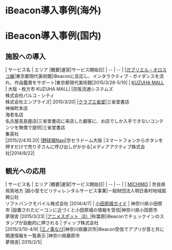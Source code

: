 # iBeacon導入事例(海外)

# iBeacon導入事例(国内)

## 施設への導入

| サービス名 | エリア |概要|運営|サービス開始日|
| -- | -- |
|[ガブリエル・オロスコ展](http://www.mot-art-museum.jp/exhibition/orozcoapplication.html)|東京都現代美術館|iBeaconに反応し、インタラクティブ・ガイダンスを流れ、作品鑑賞をサポート|東京都現代美術館|2015/3/28-5/10|
| [KUZUHA MALL](http://www.kuzuha-mall.com/sp/app/) | 大阪・枚方市 KUZUHA MALL| |京阪流通システムズ<br>株式会社パルコ・シティ<br>株式会社エンプライズ| 2015/3/20|
|[クラブ三省堂]()|三省堂書店<br>神保町本店<br>海老名店<br>名古屋高島屋店|三省堂書店に来店した顧客に、お店でしか入手できないコンテンツを無償で提供|三省堂書店<br>集英社<br>|2015/2/4.10.20|
|[野球場Navi](http://ballpark-navi.com/)|京セラドーム大阪 |スマートフォンからボタンを押すだけで売り子さんに呼び出しがかかる|メディアアクティブ株式会社|2014/8/22|


## 観光への応用

| サービス名 | エリア |概要|運営|サービス開始日|
| -- | -- |
| [MICHIMO](http://www.softbank.jp/corp/group/sbm/news/press/2015/20150407_01/) | 奈良県飛鳥地方 |超小型モビリティレンタルサービス事業|一般財団法人明日香村地域振興公社<br>ソフトバンクモバイル株式会社 |2014/4/7|
| [小田原城ガイド](https://itunes.apple.com/jp/app/xiao-tian-yuan-chenggaido/id971710211?mt=8) | 神奈川県小田原市 |設置されたビーコンに近づくと小田原城の情報を受信|神奈川県小田原市<br>夢現舎 |2015/3/23|
|[アニメスポット（β）](http://www.dip-net.co.jp/news/press-release/2015/03/-310.html)|秋葉原|iBeaconでチェックインのスタンプが自動的に押される | ディップ株式会社<br>  |2015/3/10-4/9|
|[江ノ電なび](http://www.mugensha.jp/info/%E6%B1%9F%E3%83%8E%E9%9B%BBx-ibeacon-%E3%80%8E%E6%B1%9F%E3%83%8E%E9%9B%BB%E3%81%AA%E3%81%B3%E3%80%8F.html)|神奈川県藤沢市|iBeacon受信でアプリが音と共に関連情報を一覧表示 |神奈川県藤原市<br>夢現舎|  2015/2/5|